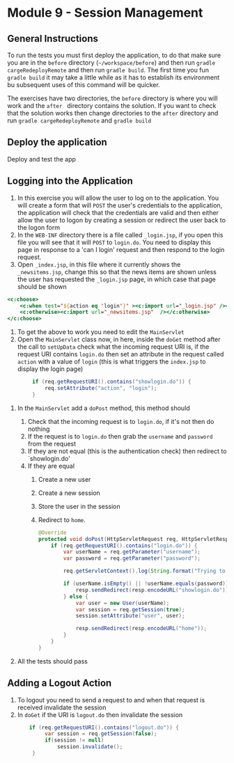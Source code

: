 # Module 9 - Session Management

## General Instructions

To run the tests you must first deploy the application, to do that make sure you are in the `before` directory (`~/workspace/before`) and then run `gradle cargeRedeployRemote` and then run `gradle build`. The first time you fun `gradle build` it may take a little while as it has to establish its environment bu subsequent uses of this command will be quicker.

The exercises have two directories, the `before` directory is where you will work and the `after ` directory contains the solution. If you want to check that the solution works then change directories to the `after` directory and run `gradle cargeRedeployRemote` and `gradle build`

## Deploy the application

Deploy and test the app

## Logging into the Application

1. In this exercise you will allow the user to log on to the application. You will create a form that will `POST` the user's credentials to the application, the application will check that the credentials are valid and then either allow the user to logon by creating a session or redirect the user back to the logon form
1. In the `WEB-INF` directory there is a file called `_login.jsp`, if you open this file you will see that it will `POST` to `login.do`. You need to display this page in response to a 'can I login' request and then respond to the login request.
1. Open `_index.jsp`, in this file where it currently shows the `_newsitems.jsp`, change this so that the news items are shown unless the user has requested the `_login.jsp` page, in which case that page should be shown
```jsp
<c:choose>
    <c:when test="${action eq 'login'}" ><c:import url="_login.jsp" /></c:when>
    <c:otherwise><c:import url="_newsitems.jsp"  /></c:otherwise>
</c:choose>
```
1. To get the above to work you need to edit the `MainServlet`
1. Open the `MainServlet` class now, in here, inside the `doGet` method after the call to `setUpData` check what the incoming request URI is, if the request URI contains `login.do` then set an attribute in the request called `action` with a value of `login` (this is what triggers the `index.jsp` to display the login page)
```java
        if (req.getRequestURI().contains("showlogin.do")) {
            req.setAttribute("action", "login");
        }
```
1. In the `MainServlet` add a `doPost` method, this method should
    1. Check that the incoming request is to `login.do`, if it's not then do nothing
    1. If the request is to `login.do` then grab the `username` and `password` from the request
    1. If they are not equal (this is the authentication check) then redirect to `showlogin.do'
    1. If they are equal 
        1. Create a new user
        1. Create a new session
        1. Store the user in the session
        1. Redirect to `home`.

            ```java
            @Override
            protected void doPost(HttpServletRequest req, HttpServletResponse resp) throws ServletException, IOException {
                if (req.getRequestURI().contains("login.do")) {
                    var userName = req.getParameter("username");
                    var password = req.getParameter("password");

                    req.getServletContext().log(String.format("Trying to log in userName: %s, password: %s", userName, password));

                    if (userName.isEmpty() || !userName.equals(password)) {
                        resp.sendRedirect(resp.encodeURL("showlogin.do"));
                    } else {
                        var user = new User(userName);
                        var session = req.getSession(true);
                        session.setAttribute("user", user);

                        resp.sendRedirect(resp.encodeURL("home"));
                    }
                }
            }
            ```

1. All the tests should pass
## Adding a Logout Action

1. To logout you need to send a request to and when that request is received invalidate the session
1. In `doGet` if the URI is `logout.do` then invalidate the session
``` java
       if (req.getRequestURI().contains("logout.do")) {
            var session = req.getSession(false);
            if(session != null)
                session.invalidate();
        }
```